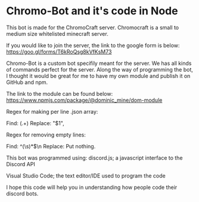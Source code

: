 # Chromo-Bot and it's code in Node

This bot is made for the ChromoCraft server. Chromocraft is a small to medium size whitelisted minecraft server.

If you would like to join the server, the link to the google form is below:
https://goo.gl/forms/T6kRoQsg8kVfKsM73

Chromo-Bot is a custom bot specifily meant for the server. We has all kinds of commands perfect for the server.
Along the way of programming the bot, I thought it would be great for me to have my own module and publish it on GitHub and npm.

The link to the module can be found below:
https://www.npmjs.com/package/@dominic_mine/dom-module

Regex for making per line .json array:

Find: (.+)
Replace: "$1",

Regex for removing empty lines:

Find: ^(\s)*$\n
Replace: Put nothing.

This bot was programmed using:
  discord.js; a javascript interface to the Discord API
  
  Visual Studio Code; the text editor/IDE used to program the code
  
  I hope this code will help you in understanding how people code their discord bots.
